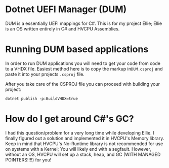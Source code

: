 # Dotnet UEFI Manager (DUM)

DUM is a essentially UEFI mappings for C#. This is
for my project <a>Ellie</a>; Ellie is an OS written
entirely in C# and HVCPU Assemblies.

# Running DUM based applications

In order to run DUM applications you will need to get
your code from code to a VHDX file. Easiest method here
is to copy the markup in``DUM.csproj`` and paste it into
your projects ``.csproj`` file.

After you take care of the CSPROJ file you can proceed with
building your project:

```
dotnet publish -p:BuildVHDX=true
```

# How do I get around C#'s GC?

I had this question/problem for a very long time while
developing <a>Ellie</a>. I finally figured out a solution
and implemented it in <a>HVCPU's</a> Memory library. Keep
in mind that HVCPU's No-Runtime library is not recommended
for use on systems with a Kernel; You will likely end with
a segfault. However, without an OS, HVCPU will set up a
stack, heap, and GC (WITH MANAGED POINTERS!!!!) for you!